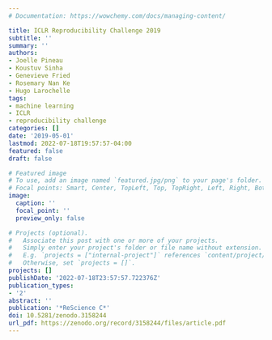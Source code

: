```yaml
---
# Documentation: https://wowchemy.com/docs/managing-content/

title: ICLR Reproducibility Challenge 2019
subtitle: ''
summary: ''
authors:
- Joelle Pineau
- Koustuv Sinha
- Genevieve Fried
- Rosemary Nan Ke
- Hugo Larochelle
tags:
- machine learning
- ICLR
- reproducibility challenge
categories: []
date: '2019-05-01'
lastmod: 2022-07-18T19:57:57-04:00
featured: false
draft: false

# Featured image
# To use, add an image named `featured.jpg/png` to your page's folder.
# Focal points: Smart, Center, TopLeft, Top, TopRight, Left, Right, BottomLeft, Bottom, BottomRight.
image:
  caption: ''
  focal_point: ''
  preview_only: false

# Projects (optional).
#   Associate this post with one or more of your projects.
#   Simply enter your project's folder or file name without extension.
#   E.g. `projects = ["internal-project"]` references `content/project/deep-learning/index.md`.
#   Otherwise, set `projects = []`.
projects: []
publishDate: '2022-07-18T23:57:57.722376Z'
publication_types:
- '2'
abstract: ''
publication: '*ReScience C*'
doi: 10.5281/zenodo.3158244
url_pdf: https://zenodo.org/record/3158244/files/article.pdf
---
```


